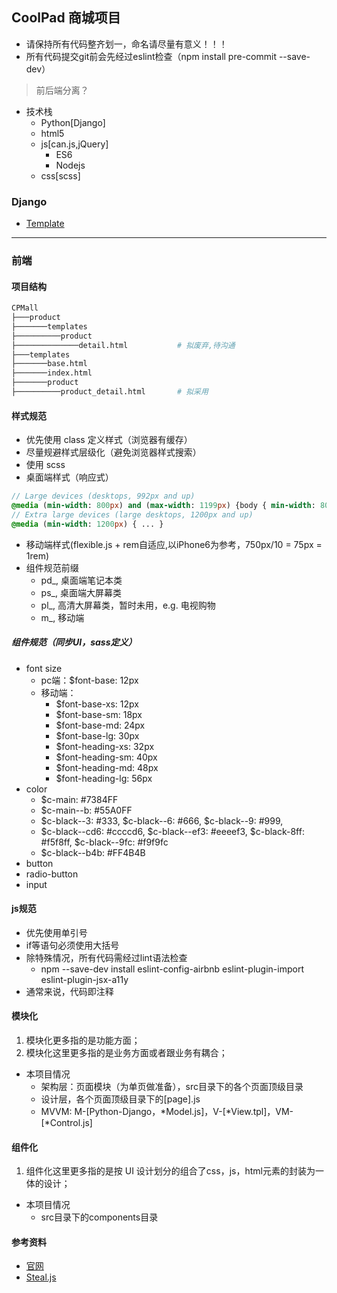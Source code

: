 ## CoolPad 商城项目

- 请保持所有代码整齐划一，命名请尽量有意义！！！
- 所有代码提交git前会先经过eslint检查（npm install pre-commit --save-dev）

>前后端分离？
>

- 技术栈
	- Python[Django]
	- html5
	- js[can.js,jQuery]
		- ES6
		- Nodejs
	- css[scss]

### Django
- [Template](https://docs.djangoproject.com/en/1.10/topics/templates/)

---

### 前端

#### 项目结构
``` bash
CPMall
├───product
├───────templates
├──────────product
├──────────────detail.html           # 拟废弃,待沟通
├───templates
├───────base.html
├───────index.html
├───────product
├──────────product_detail.html       # 拟采用

```

#### 样式规范
- 优先使用 class 定义样式（浏览器有缓存）
- 尽量规避样式层级化（避免浏览器样式搜索）
- 使用 scss
- 桌面端样式（响应式）
``` sass
// Large devices (desktops, 992px and up)
@media (min-width: 800px) and (max-width: 1199px) {body { min-width: 800px; } }
// Extra large devices (large desktops, 1200px and up)
@media (min-width: 1200px) { ... }
```
- 移动端样式(flexible.js + rem自适应,以iPhone6为参考，750px/10 = 75px = 1rem)
- 组件规范前缀
	- pd_, 桌面端笔记本类
	- ps_, 桌面端大屏幕类
	- pl_, 高清大屏幕类，暂时未用，e.g. 电视购物
	- m_, 移动端

##### 组件规范（同步UI，sass定义）
- font size
	- pc端：$font-base: 12px
	- 移动端：
		- $font-base-xs: 12px
		- $font-base-sm: 18px
		- $font-base-md: 24px
		- $font-base-lg: 30px
		- $font-heading-xs: 32px
		- $font-heading-sm: 40px
		- $font-heading-md: 48px
		- $font-heading-lg: 56px
- color
	- $c-main: #7384FF
	- $c-main--b: #55A0FF
	- $c-black--3: #333, $c-black--6: #666, $c-black--9: #999,
	- $c-black--cd6: #ccccd6, $c-black--ef3: #eeeef3, $c-black-8ff: #f5f8ff, $c-black--9fc: #f9f9fc
	- $c-black--b4b: #FF4B4B
- button
- radio-button
- input

#### js规范

- 优先使用单引号
- if等语句必须使用大括号
- 除特殊情况，所有代码需经过lint语法检查
	- npm --save-dev install eslint-config-airbnb eslint-plugin-import eslint-plugin-jsx-a11y
- 通常来说，代码即注释

#### 模块化

1. 模块化更多指的是功能方面；
2. 模块化这里更多指的是业务方面或者跟业务有耦合；

- 本项目情况
	- 架构层：页面模块（为单页做准备），src目录下的各个页面顶级目录
	- 设计层，各个页面顶级目录下的[page].js
	- MVVM: M-[Python-Django，*Model.js]，V-[*View.tpl]，VM-[*Control.js]

#### 组件化

1. 组件化这里更多指的是按 UI 设计划分的组合了css，js，html元素的封装为一体的设计；

- 本项目情况
	- src目录下的components目录

#### 参考资料
- [官网](https://canjs.com/)
- [Steal.js](http://stealjs.com/docs/StealJS.quick-start.html)

